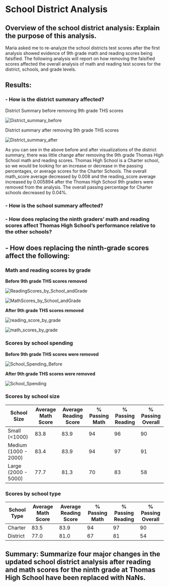 # School District Analysis

## Overview of the school district analysis: Explain the purpose of this analysis.
Maria asked me to re-analyze the school districts test scores after the first analysis showed evidence of 9th grade math and reading scores being falsified. The following analysis will report on how removing the falsified scores affected the overall analysis of math and reading test scores for the district, schools, and grade levels.

## Results: 

### - How is the district summary affected?

District Summary before removing 9th grade THS scores

![District_summary_before](https://user-images.githubusercontent.com/64506842/95774930-3cc2b680-0c76-11eb-9293-b277114bb178.PNG)

District summary after removing 9th grade THS scores

![District_summary_after](https://user-images.githubusercontent.com/64506842/95774931-3d5b4d00-0c76-11eb-9266-ec62a0836a8f.PNG)

As you can see in the above before and after visualizations of the district summary, there was little change after removing the 9th grade Thomas High School math and reading scores. Thomas High School is a Charter school, so we would be looking for an increase or decrease in the passing percentages, or average scores for the Charter Schools. The overall math_score average decreased by 0.008 and the reading_score average increased by 0.005894 after the Thomas High School 9th graders were removed from the analysis. The overall passing percentage for Charter schools decreased by 0.04%. 

### - How is the school summary affected?

### - How does replacing the ninth graders’ math and reading scores affect Thomas High School’s performance relative to the other schools?
## - How does replacing the ninth-grade scores affect the following:

### Math and reading scores by grade

**Before 9th grade THS scores removed**

![ReadingScores_by_School_andGrade](https://user-images.githubusercontent.com/64506842/95773389-3aab2880-0c73-11eb-8320-1c4dc0d2c213.PNG)

![MathScores_by_School_andGrade](https://user-images.githubusercontent.com/64506842/95773398-40a10980-0c73-11eb-878f-c2b2ff8088e7.PNG)

**After 9th grade THS scores removed**

![reading_score_by_grade](https://user-images.githubusercontent.com/64506842/95772751-1b5fcb80-0c72-11eb-929c-7a56f2cd5339.PNG)

![math_scores_by_grade](https://user-images.githubusercontent.com/64506842/95772776-231f7000-0c72-11eb-89f4-0b93adb83abd.PNG)

### Scores by school spending

**Before 9th grade THS scores were removed**

![School_Spending_Before](https://user-images.githubusercontent.com/64506842/95773647-ba38f780-0c73-11eb-808f-55e789c78602.PNG)

**After 9th grade THS scores were removed**

![School_Spending](https://user-images.githubusercontent.com/64506842/95701883-92a84780-0bff-11eb-9b9a-1a4c6311d91f.PNG)

### Scores by school size

School Size | Average Math Score | Average Reading Score | % Passing Math | % Passing Reading | % Passing Overall
------------ | ------------- | ------------- | ------------- | ------------- | ------------- |
Small (<1000) | 83.8 | 83.9 | 94 | 96 | 90
Medium (1000 - 2000) | 83.4 | 83.9 | 94 | 97 | 91
Large (2000 - 5000) | 77.7 | 81.3 | 70 | 83 | 58

### Scores by school type

School Type | Average Math Score | Average Reading Score | % Passing Math | % Passing Reading | % Passing Overall
------------ | ------------- | ------------- | ------------- | ------------- | ------------- |
Charter | 83.5 | 83.9 | 94 | 97 | 90
District | 77.0 | 81.0 | 67 | 81 | 54

## Summary: Summarize four major changes in the updated school district analysis after reading and math scores for the ninth grade at Thomas High School have been replaced with NaNs.


